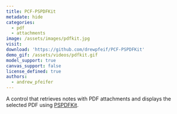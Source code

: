 ```yaml
---
title: PCF-PSPDFKit
metadate: hide
categories:
  - pdf
  - attachments
image: /assets/images/pdfkit.jpg
visit: 
download: 'https://github.com/drewpfeif/PCF-PSPDFKit'
demo_gif: /assets/videos/pdfkit.gif
model_support: true
canvas_support: false
license_defined: true
authors:
  - andrew_pfeifer
---
```

A control that retrieves notes with PDF attachments and displays the selected PDF using <a target="_blank" href="https://pspdfkit.com/">PSPDFKit</a>.
